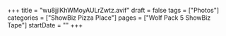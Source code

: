 +++
title = "wu8jjIKhWMoyAULrZwtz.avif"
draft = false
tags = ["Photos"]
categories = ["ShowBiz Pizza Place"]
pages = ["Wolf Pack 5 ShowBiz Tape"]
startDate = ""
+++
